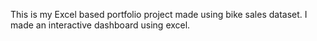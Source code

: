 This is my Excel based portfolio project made using bike sales dataset. I made an interactive dashboard using excel.
